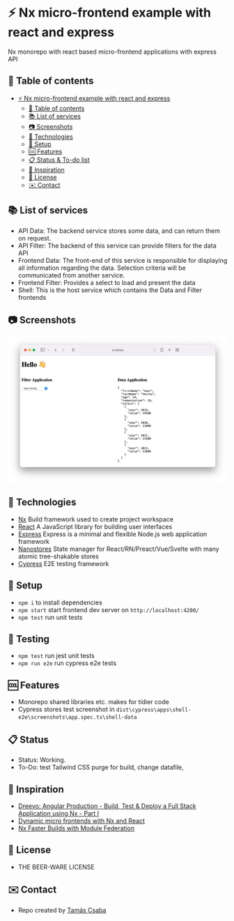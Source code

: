 # :zap: Nx micro-frontend example with react and express

Nx monorepo with react based micro-frontend applications with express API

## :page_facing_up: Table of contents

* [:zap: Nx micro-frontend example with react and express](#zap-nx-micro-frontend-example-with-react-and-express)
  * [:page_facing_up: Table of contents](#page_facing_up-table-of-contents)
  * [:books: List of services](#books-list-of-services)
  * [:camera: Screenshots](#camera-screenshots)
  * [:signal_strength: Technologies](#signal_strength-technologies)
  * [:floppy_disk: Setup](#floppy_disk-setup)
  * [:cool: Features](#cool-features)
  * [:clipboard: Status & To-do list](#clipboard-status)
  * [:clap: Inspiration](#clap-inspiration)
  * [:file_folder: License](#file_folder-license)
  * [:envelope: Contact](#envelope-contact)

## :books: List of services

* API Data: The backend service stores some data, and can return them on request.
* API Filter: The backend of this service can provide filters for the data API
* Frontend Data: The front-end of this service is responsible for displaying all information regarding the data. Selection criteria will be communicated from another service.
* Frontend Filter: Provides a select to load and present the data
* Shell: This is the host service which contains the Data and Filter frontends

## :camera: Screenshots

![Frontend screenshot](./imgs/screenshot.png)

## :signal_strength: Technologies

* [Nx](https://nx.dev) Build framework used to create project workspace
* [React](https://reactjs.org/)  A JavaScript library for building user interfaces
* [Express](https://expressjs.com/) Express is a minimal and flexible Node.js web application framework
* [Nanostores](https://github.com/nanostores/nanostores) State manager for React/RN/Preact/Vue/Svelte with many atomic tree-shakable stores
* [Cypress](https://www.cypress.io/) E2E testing framework

## :floppy_disk: Setup

* `npm i` to install dependencies
* `npm start` start frontend dev server on `http://localhost:4200/`
* `npm test` run unit tests

## :wrench: Testing
* `npm test` run jest unit tests
* `npm run e2e` run cypress e2e tests

## :cool: Features

* Monorepo shared libraries etc. makes for tidier code
* Cypress stores test screenshot in `dist\cypress\apps\shell-e2e\screenshots\app.spec.ts\shell-data`

## :clipboard: Status

* Status: Working.
* To-Do: test Tailwind CSS purge for build, change datafile,

## :clap: Inspiration

* [Dreevo: Angular Production - Build, Test & Deploy a Full Stack Application using Nx - Part I](https://www.youtube.com/watch?v=j38ufd8Q86w&t=119s)
* [Dynamic micro frontends with Nx and React](https://medium.com/@wangel13/dynamic-micro-frontends-with-nx-and-react-d04a350732a4)
* [Nx Faster Builds with Module Federation](https://nx.dev/recipes/module-federation/faster-builds)

## :file_folder: License

* THE BEER-WARE LICENSE

## :envelope: Contact

* Repo created by [Tamás Csaba](https://github.com/tamascsaba)
